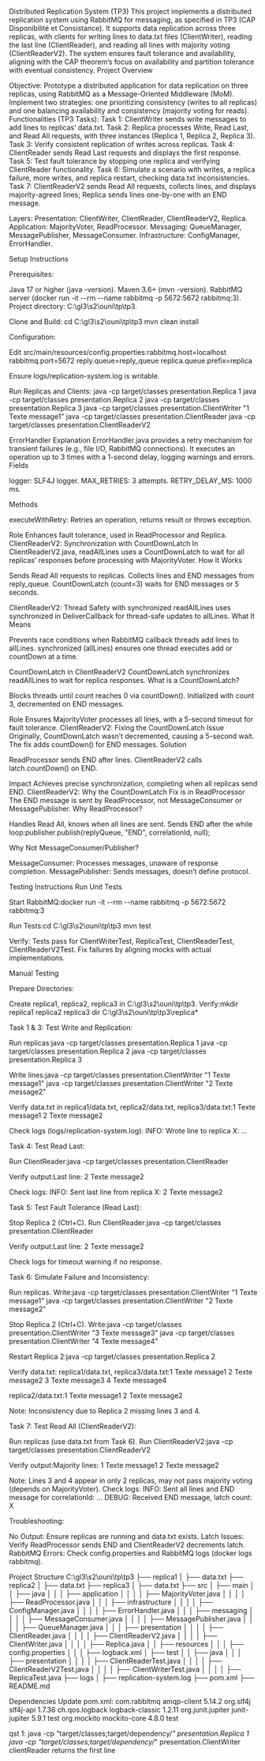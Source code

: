 Distributed Replication System (TP3)
This project implements a distributed replication system using RabbitMQ for messaging, as specified in TP3 (CAP Disponibilité et Consistance). It supports data replication across three replicas, with clients for writing lines to data.txt files (ClientWriter), reading the last line (ClientReader), and reading all lines with majority voting (ClientReaderV2). The system ensures fault tolerance and availability, aligning with the CAP theorem’s focus on availability and partition tolerance with eventual consistency.
Project Overview

Objective: Prototype a distributed application for data replication on three replicas, using RabbitMQ as a Message-Oriented Middleware (MoM). Implement two strategies: one prioritizing consistency (writes to all replicas) and one balancing availability and consistency (majority voting for reads).
Functionalities (TP3 Tasks):
Task 1: ClientWriter sends write messages to add lines to replicas’ data.txt.
Task 2: Replica processes Write, Read Last, and Read All requests, with three instances (Replica 1, Replica 2, Replica 3).
Task 3: Verify consistent replication of writes across replicas.
Task 4: ClientReader sends Read Last requests and displays the first response.
Task 5: Test fault tolerance by stopping one replica and verifying ClientReader functionality.
Task 6: Simulate a scenario with writes, a replica failure, more writes, and replica restart, checking data.txt inconsistencies.
Task 7: ClientReaderV2 sends Read All requests, collects lines, and displays majority-agreed lines; Replica sends lines one-by-one with an END message.

Layers:
Presentation: ClientWriter, ClientReader, ClientReaderV2, Replica.
Application: MajorityVoter, ReadProcessor.
Messaging: QueueManager, MessagePublisher, MessageConsumer.
Infrastructure: ConfigManager, ErrorHandler.

Setup Instructions

Prerequisites:

Java 17 or higher (java -version).
Maven 3.6+ (mvn -version).
RabbitMQ server (docker run -it --rm --name rabbitmq -p 5672:5672 rabbitmq:3).
Project directory: C:\gl3\s2\ouni\tp\tp3.

Clone and Build:
cd C:\gl3\s2\ouni\tp\tp3
mvn clean install

Configuration:

Edit src/main/resources/config.properties:rabbitmq.host=localhost
rabbitmq.port=5672
reply.queue=reply_queue
replica.queue.prefix=replica

Ensure logs/replication-system.log is writable.

Run Replicas and Clients:
java -cp target/classes presentation.Replica 1
java -cp target/classes presentation.Replica 2
java -cp target/classes presentation.Replica 3
java -cp target/classes presentation.ClientWriter "1 Texte message1"
java -cp target/classes presentation.ClientReader
java -cp target/classes presentation.ClientReaderV2

ErrorHandler Explanation
ErrorHandler.java provides a retry mechanism for transient failures (e.g., file I/O, RabbitMQ connections). It executes an operation up to 3 times with a 1-second delay, logging warnings and errors.
Fields

logger: SLF4J logger.
MAX_RETRIES: 3 attempts.
RETRY_DELAY_MS: 1000 ms.

Methods

executeWithRetry: Retries an operation, returns result or throws exception.

Role
Enhances fault tolerance, used in ReadProcessor and Replica.
ClientReaderV2: Synchronization with CountDownLatch
In ClientReaderV2.java, readAllLines uses a CountDownLatch to wait for all replicas’ responses before processing with MajorityVoter.
How It Works

Sends Read All requests to replicas.
Collects lines and END messages from reply_queue.
CountDownLatch (count=3) waits for END messages or 5 seconds.

ClientReaderV2: Thread Safety with synchronized
readAllLines uses synchronized in DeliverCallback for thread-safe updates to allLines.
What It Means

Prevents race conditions when RabbitMQ callback threads add lines to allLines.
synchronized (allLines) ensures one thread executes add or countDown at a time.

CountDownLatch in ClientReaderV2
CountDownLatch synchronizes readAllLines to wait for replica responses.
What is a CountDownLatch?

Blocks threads until count reaches 0 via countDown().
Initialized with count 3, decremented on END messages.

Role
Ensures MajorityVoter processes all lines, with a 5-second timeout for fault tolerance.
ClientReaderV2: Fixing the CountDownLatch Issue
Originally, CountDownLatch wasn’t decremented, causing a 5-second wait. The fix adds countDown() for END messages.
Solution

ReadProcessor sends END after lines.
ClientReaderV2 calls latch.countDown() on END.

Impact
Achieves precise synchronization, completing when all replicas send END.
ClientReaderV2: Why the CountDownLatch Fix is in ReadProcessor
The END message is sent by ReadProcessor, not MessageConsumer or MessagePublisher.
Why ReadProcessor?

Handles Read All, knows when all lines are sent.
Sends END after the while loop:publisher.publish(replyQueue, "END", correlationId, null);

Why Not MessageConsumer/Publisher?

MessageConsumer: Processes messages, unaware of response completion.
MessagePublisher: Sends messages, doesn’t define protocol.

Testing Instructions
Run Unit Tests

Start RabbitMQ:docker run -it --rm --name rabbitmq -p 5672:5672 rabbitmq:3

Run Tests:cd C:\gl3\s2\ouni\tp\tp3
mvn test

Verify:
Tests pass for ClientWriterTest, ReplicaTest, ClientReaderTest, ClientReaderV2Test.
Fix failures by aligning mocks with actual implementations.

Manual Testing

Prepare Directories:

Create replica1, replica2, replica3 in C:\gl3\s2\ouni\tp\tp3.
Verify:mkdir replica1 replica2 replica3
dir C:\gl3\s2\ouni\tp\tp3\replica\*

Task 1 & 3: Test Write and Replication:

Run replicas:java -cp target/classes presentation.Replica 1
java -cp target/classes presentation.Replica 2
java -cp target/classes presentation.Replica 3

Write lines:java -cp target/classes presentation.ClientWriter "1 Texte message1"
java -cp target/classes presentation.ClientWriter "2 Texte message2"

Verify data.txt in replica1/data.txt, replica2/data.txt, replica3/data.txt:1 Texte message1
2 Texte message2

Check logs (logs/replication-system.log):
INFO: Wrote line to replica X: ...

Task 4: Test Read Last:

Run ClientReader:java -cp target/classes presentation.ClientReader

Verify output:Last line: 2 Texte message2

Check logs:
INFO: Sent last line from replica X: 2 Texte message2

Task 5: Test Fault Tolerance (Read Last):

Stop Replica 2 (Ctrl+C).
Run ClientReader:java -cp target/classes presentation.ClientReader

Verify output:Last line: 2 Texte message2

Check logs for timeout warning if no response.

Task 6: Simulate Failure and Inconsistency:

Run replicas.
Write:java -cp target/classes presentation.ClientWriter "1 Texte message1"
java -cp target/classes presentation.ClientWriter "2 Texte message2"

Stop Replica 2 (Ctrl+C).
Write:java -cp target/classes presentation.ClientWriter "3 Texte message3"
java -cp target/classes presentation.ClientWriter "4 Texte message4"

Restart Replica 2:java -cp target/classes presentation.Replica 2

Verify data.txt:
replica1/data.txt, replica3/data.txt:1 Texte message1
2 Texte message2
3 Texte message3
4 Texte message4

replica2/data.txt:1 Texte message1
2 Texte message2

Note: Inconsistency due to Replica 2 missing lines 3 and 4.

Task 7: Test Read All (ClientReaderV2):

Run replicas (use data.txt from Task 6).
Run ClientReaderV2:java -cp target/classes presentation.ClientReaderV2

Verify output:Majority lines:
1 Texte message1
2 Texte message2

Note: Lines 3 and 4 appear in only 2 replicas, may not pass majority voting (depends on MajorityVoter).
Check logs:
INFO: Sent all lines and END message for correlationId: ...
DEBUG: Received END message, latch count: X

Troubleshooting:

No Output: Ensure replicas are running and data.txt exists.
Latch Issues: Verify ReadProcessor sends END and ClientReaderV2 decrements latch.
RabbitMQ Errors: Check config.properties and RabbitMQ logs (docker logs rabbitmq).

Project Structure
C:\gl3\s2\ouni\tp\tp3
├── replica1
│ ├── data.txt
├── replica2
│ ├── data.txt
├── replica3
│ ├── data.txt
├── src
│ ├── main
│ │ ├── java
│ │ │ ├── application
│ │ │ │ ├── MajorityVoter.java
│ │ │ │ ├── ReadProcessor.java
│ │ │ ├── infrastructure
│ │ │ │ ├── ConfigManager.java
│ │ │ │ ├── ErrorHandler.java
│ │ │ ├── messaging
│ │ │ │ ├── MessageConsumer.java
│ │ │ │ ├── MessagePublisher.java
│ │ │ │ ├── QueueManager.java
│ │ │ ├── presentation
│ │ │ │ ├── ClientReader.java
│ │ │ │ ├── ClientReaderV2.java
│ │ │ │ ├── ClientWriter.java
│ │ │ │ ├── Replica.java
│ │ ├── resources
│ │ │ ├── config.properties
│ │ │ ├── logback.xml
│ ├── test
│ │ ├── java
│ │ │ ├── presentation
│ │ │ │ ├── ClientReaderTest.java
│ │ │ │ ├── ClientReaderV2Test.java
│ │ │ │ ├── ClientWriterTest.java
│ │ │ │ ├── ReplicaTest.java
├── logs
│ ├── replication-system.log
├── pom.xml
├── README.md

Dependencies
Update pom.xml:
<dependencies>
<dependency>
<groupId>com.rabbitmq</groupId>
<artifactId>amqp-client</artifactId>
<version>5.14.2</version>
</dependency>
<dependency>
<groupId>org.slf4j</groupId>
<artifactId>slf4j-api</artifactId>
<version>1.7.36</version>
</dependency>
<dependency>
<groupId>ch.qos.logback</groupId>
<artifactId>logback-classic</artifactId>
<version>1.2.11</version>
</dependency>
<dependency>
<groupId>org.junit.jupiter</groupId>
<artifactId>junit-jupiter</artifactId>
<version>5.9.1</version>
<scope>test</scope>
</dependency>
<dependency>
<groupId>org.mockito</groupId>
<artifactId>mockito-core</artifactId>
<version>4.8.0</version>
<scope>test</scope>
</dependency>
</dependencies>

qst 1:
java -cp "target/classes;target/dependency/_" presentation.Replica 1
java -cp "target/classes;target/dependency/_" presentation.ClientWriter
clientReader returns the first line

